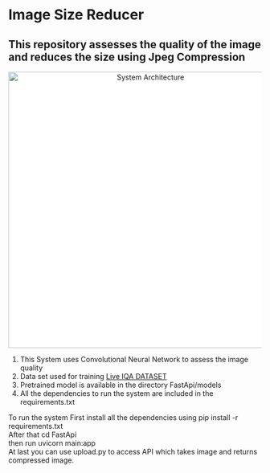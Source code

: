 <h1>Image Size Reducer</h1>

<h2>This repository assesses the quality of the image and reduces the size using Jpeg Compression</h2>

<p align="center">
  <img src="https://user-images.githubusercontent.com/54111420/185749898-6cdc882d-eb72-4e89-89f3-26a8679aeb9e.png" width="550" style='background-color:white;' title="System Architecture">
</p>
<ol>
  <li>This System uses Convolutional Neural Network to assess the image quality</li>
  <li>Data set used for training <a href="https://live.ece.utexas.edu/research/quality/subjective.htm"> Live IQA DATASET</a></li>
  <li>Pretrained model is available in the directory FastApi/models
  <li>All the dependencies to run the system are included in the requirements.txt</li>
</ol>
<p>To run the system First install all the dependencies using pip install -r requirements.txt <br> After that cd FastApi <br> then run uvicorn main:app <br> At last you can use upload.py to access API which takes image and returns compressed image.</p>

